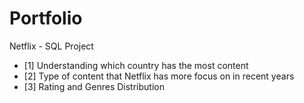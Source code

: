 # Portfolio
Netflix - SQL Project
- [1]  Understanding which country has the most content
- [2]  Type of content that Netflix has more focus on in recent years
- [3]  Rating and Genres Distribution
